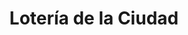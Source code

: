 ---
title: "Lotería de la Ciudad"
url: /ciudad-autonoma-de-buenos-aires/loteria-de-la-ciudad-avenida-lope-de-vega-2/
shop: Lotterie
---